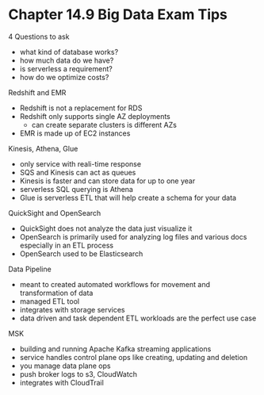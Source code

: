 # Chapter 14.9 Big Data Exam Tips

4 Questions to ask
- what kind of database works?
- how much data do we have?
- is serverless a requirement?
- how do we optimize costs?

Redshift and EMR
- Redshift is not a replacement for RDS
- Redshift only supports single AZ deployments
	- can create separate clusters is different AZs
- EMR is made up of EC2 instances

Kinesis, Athena, Glue
- only service with reali-time response
- SQS and Kinesis can act as queues
- Kinesis is faster and can store data for up to one year
- serverless SQL querying is Athena
- Glue is serverless ETL that will help create a schema for your data

QuickSight and OpenSearch
- QuickSight does not analyze the data just visualize it
- OpenSearch is primarily used for analyzing log files and various docs especially in an ETL process
- OpenSearch used to be Elasticsearch

Data Pipeline
- meant to created automated workflows for movement and transformation of data
- managed ETL tool
- integrates with storage services
- data driven and task dependent ETL workloads are the perfect use case

MSK
- building and running Apache Kafka streaming applications
- service handles control plane ops like creating, updating and deletion
- you manage data plane ops
- push broker logs to s3, CloudWatch
- integrates with CloudTrail


